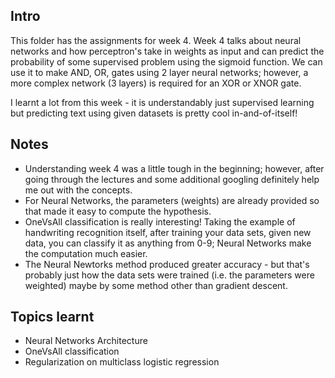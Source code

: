 ## Intro

This folder has the assignments for week 4. Week 4 talks about neural networks and how perceptron's take in weights as input and can predict the probability of some supervised problem using the sigmoid function. We can use it to make AND, OR, gates using 2 layer neural networks; however, a more complex network (3 layers) is required for an XOR or XNOR gate.

I learnt a lot from this week - it is understandably just supervised learning but predicting text using given datasets is pretty cool in-and-of-itself! 

## Notes

 - Understanding week 4 was a little tough in the beginning; however, after going through the lectures and some additional googling definitely help me out with the concepts. 
 - For Neural Networks, the parameters (weights) are already provided so that made it easy to compute the hypothesis. 
 - OneVsAll classification is really interesting! Taking the example of handwriting recognition itself, after training your data sets, given new data, you can classify it as anything from 0-9; Neural Networks make the computation much easier.
 - The Neural Newtorks method produced greater accuracy - but that's probably just how the data sets were trained (i.e. the parameters were weighted) maybe by some method other than gradient descent. 

## Topics learnt
 - Neural Networks Architecture
 - OneVsAll classification
 - Regularization on multiclass logistic regression
